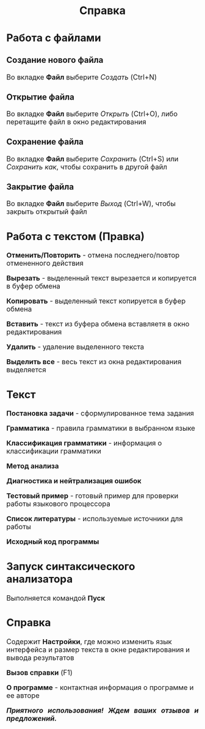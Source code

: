 <!DOCTYPE html>
<html>
  <head>
<meta charset="UTF-8">
   <title>Руководство</title>
  </head>
  <body>
    <h1 align=center>Справка</h1>
    <font size=4>
	<h2>Работа с файлами</h2>
	<h3>Создание нового файла</h3>
	<p>Во вкладке <b>Файл</b> выберите <i>Создать</i> (Ctrl+N)</p>
	<h3>Открытие файла</h3>
	<p>Во вкладке <b>Файл</b> выберите <i>Открыть</i> (Ctrl+O), либо перетащите файл в окно редактирования </p>
	<h3>Сохранение файла</h3>
	<p>Во вкладке <b>Файл</b> выберите <i>Сохранить</i> (Ctrl+S) или <i>Сохранить как</i>, чтобы сохранить в другой файл </p>
	<h3>Закрытие файла</h3>
	<p>Во вкладке <b>Файл</b> выберите <i>Выход</i> (Ctrl+W), чтобы закрыть открытый файл</p>
	<h2>Работа с текстом (Правка)</h2>	
<p><b>Отменить/Повторить</b> - отмена последнего/повтор отмененного действия</p>
<p><b>Вырезать</b> - выделенный текст вырезается и копируется в буфер обмена</p>
<p><b>Копировать</b> - выделенный текст копируется в буфер обмена</p>
<p><b>Вставить</b> - текст из буфера обмена вставляетя в окно редактирования</p>
<p><b>Удалить</b> - удаление выделенного текста</p>
<p><b>Выделить все</b> - весь текст из окна редактирования выделяется</p>
<h2>Текст</h2>	
<p><b>Постановка задачи</b> - сформулированное тема задания</p>
<p><b>Грамматика</b> - правила грамматики в выбранном языке </p>
<p><b>Классификация грамматики</b> - информация о классификации грамматики</p>
<p><b>Метод анализа</b></p>
<p><b>Диагностика и нейтрализация ошибок</b></p>
<p><b>Тестовый пример</b> - готовый пример для проверки работы языкового процессора</p>
<p><b>Список литературы</b> - используемые источники для работы</p>
<p><b>Исходный код программы</b> </p>
<h2>Запуск синтаксического анализатора</h2>
<p>Выполняется командой <b>Пуск</b> </p>
<h2>Справка</h2>
<p>Содержит <b>Настройки</b>, где можно изменить язык интерфейса и размер текста в окне редактирования и вывода результатов</p>
<p><b>Вызов справки</b> (F1)</p>
<p><b>О программе</b> - контактная информация о программе и ее авторе</p>
	<p align=justify><i><b>Приятного использования! Ждем ваших отзывов и предложений.</b></i></p>
</font>
</body>
</html>
